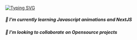 [![Typing SVG](https://readme-typing-svg.herokuapp.com?font=sans&color=%23F778B3&size=16&duration=3000&center=true&vCenter=true&lines=Hey+there%2C+I'm+Elizabeth;A+Web+Developer+(Frontend);From+Lagos+Nigeria+%F0%9F%87%B3%F0%9F%87%AC;Pronouns%3A+She%2FHer+%F0%9F%91%A9%F0%9F%8F%BE%E2%80%8D%F0%9F%92%BB)](https://git.io/typing-svg)



##### 🌱 I’m currently learning **Javascript animations and NextJS**

##### 👯 I’m looking to collaborate on Opensource projects

<!--
**Lezette/Lezette** is a ✨ _special_ ✨ repository because its `README.md` (this file) appears on your GitHub profile.

Here are some ideas to get you started:

## I am currently learning  and I'm looking to 
- 🔭 I’m currently working on ...
- 🤔 I’m looking for help with ...
- 💬 Ask me about ...
- 📫 How to reach me: ...
 😄 Pronouns: She/Her
- ⚡ Fun fact: ...
-->
